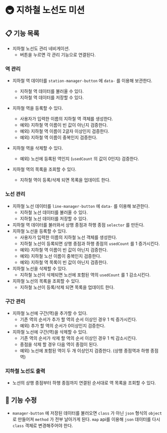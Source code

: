 # 🚇 지하철 노선도 미션

## 📋  기능 목록

- 지하철 노선도 관리 네비게이션. 
  - 버튼을 누르면 각 관리 기능으로 연결된다. 

### 역 관리

- 지하철 역 데이터를 `station-manager-button` 에 `data-` 를 이용해 보관한다. 
  - 지하철 역 데이터를 불러올 수 있다. 
  - 지하철 역 데이터를 저장할 수 있다. 

- 지하철 역을 등록할 수 있다.
  - 사용자가 입력한 이름의 지하철 역 객체를 생성한다.
  - 예외) 지하철 역 이름이 빈 값이 아닌지 검증한다. 
  - 예외) 지하철 역 이름이 2글자 이상인지 검증한다. 
  - 예외) 지하철 역 이름이 중복인지 검증한다. 
- 지하철 역을 삭제할 수 있다. 
  - 예외) 노선에 등록된 역인지 (`usedCount` 의 값이 0인지) 검증한다. 
- 지하철 역의 목록을 조회할 수 있다. 
  - 지하철 역이 등록/삭제 되면 목록을 업데이트 한다. 

### 노선 관리

- 지하철 노선 데이터를 `line-manager-button` 에 `data-` 를 이용해 보관한다. 
  - 지하철 노선 데이터를 불러올 수 있다. 
  - 지하철 노선 데이터를 저장할 수 있다. 
- 지하철 역 데이터를 불러와서 상행 종점과 하행 종점 `selector` 를 만든다.
- 지하철 노선을 등록할 수 있다.
  - 사용자가 입력한 이름의 지하철 노선 객체를 생성한다.
  - 지하철 노선이 등록되면 상행 종점과 하행 종점의 `usedCount` 를 1 증가시킨다.
  - 예외) 지하철 역 이름이 빈 값이 아닌지 검증한다.
  - 예외) 지하철 노선 이름이 중복인지 검증한다.
  - 예외) 지하철 역 목록이 빈 값이 아닌지 검증한다.
- 지하철 노선을 삭제할 수 있다.
  - 지하철 노선이 삭제되면 노선에 포함된 역의 `usedCount` 를 1 감소시킨다.
- 지하철 노선의 목록을 조회할 수 있다.
  - 지하철 노선이 등록/삭제 되면 목록을 업데이트 한다. 

### 구간 관리

- 지하철 노선에 구간(역)을 추가할 수 있다.
  - 기존 역의 순서가 추가 할 역의 순서 이상인 경우 1 씩 증가시킨다.
  - 예외) 추가 할 역의 순서가 0이상인지 검증한다.
- 지하철 노선에 구간(역)을 삭제할 수 있다.
  - 기존 역의 순서가 삭제 할 역의 순서 이상인 경우 1 씩 감소시킨다.
  - 종점을 삭제 할 경우 다음 역이 종점이 된다.
  - 예외) 노선에 포함된 역이 두 개 이상인지 검증한다. (상행 종점역과 하행 종점역)

### 지하철 노선도 출력

- 노선의 상행 종점부터 하행 종점까지 연결된 순서대로 역 목록을 조회할 수 있다.

## 🔨  기능 수정

- `manager-button` 에 저장된 데이터를 불러오면 `class` 가 아닌 `json` 형식의 `object` 로 만들어져 `method` 가 전부 날아가게 된다.  `map` api를 이용해 `json` 데이터를 다시 `class` 객체로 변경해주어야 한다.
